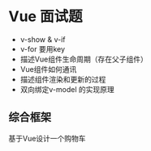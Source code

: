 # Vue 面试题

* v-show & v-if
* v-for 要用key
* 描述Vue组件生命周期（存在父子组件）
* Vue组件如何通讯
* 描述组件渲染和更新的过程
* 双向绑定v-model 的实现原理

## 综合框架
基于Vue设计一个购物车